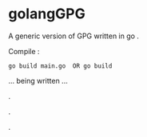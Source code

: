 # golangGPG

A generic version of GPG written in go .

Compile :
```
go build main.go  OR go build
```

... being written ...

.

.

.

